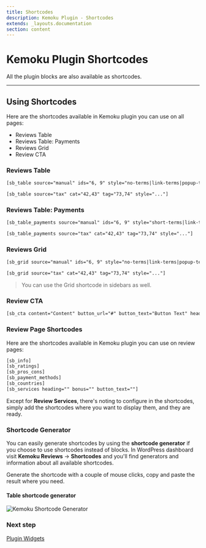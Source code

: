 ```yaml
---
title: Shortcodes
description: Kemoku Plugin - Shortcodes
extends: _layouts.documentation
section: content
---
```


# Kemoku Plugin Shortcodes

All the plugin blocks are also available as shortcodes.

---

## Using Shortcodes

Here are the shortcodes available in Kemoku plugin you can use on all pages:

- Reviews Table
- Reviews Table: Payments
- Reviews Grid
- Review CTA

### Reviews Table

```html
[sb_table source="manual" ids="6, 9" style="no-terms|link-terms|popup-terms spacing altrows"]

[sb_table source="tax" cat="42,43" tag="73,74" style="..."]
```

### Reviews Table: Payments

```html
[sb_table_payments source="manual" ids="6, 9" style="short-terms|link-terms|popup-terms"]

[sb_table_payments source="tax" cat="42,43" tag="73,74" style="..."]
```

### Reviews Grid

```html
[sb_grid source="manual" ids="6, 9" style="no-terms|link-terms|popup-terms"]

[sb_grid source="tax" cat="42,43" tag="73,74" style="..."]
```

> You can use the Grid shortcode in sidebars as well.

### Review CTA

```html
[sb_cta content="Content" button_url="#" button_text="Button Text" heading="Heading"]
```

### Review Page Shortcodes

Here are the shortcodes available in Kemoku plugin you can use on review pages:

```html
[sb_info]
[sb_ratings]
[sb_pros_cons]
[sb_payment_methods]
[sb_countries]
[sb_services heading="" bonus="" button_text=""]
```

Except for **Review Services**, there's noting to configure in the shortcodes, simply add the shortcodes where you want to display them, and they are ready.

### Shortcode Generator

You can easily generate shortcodes by using the **shortcode generator** if you choose to use shortcodes instead of blocks. In WordPress dashboard visit **Kemoku Reviews** &#8594; **Shortcodes** and you'll find generators and information about all available shortcodes.

Generate the shortcode with a couple of mouse clicks, copy and paste the result where you need.

#### Table shortcode generator

![Kemoku Shortcode Generator](https://media.dinomatic.com/images/docs/kemoku/kemoku-shortcode-generator.png)


### Next step

[Plugin Widgets](/docs/kemoku/widgets/)
